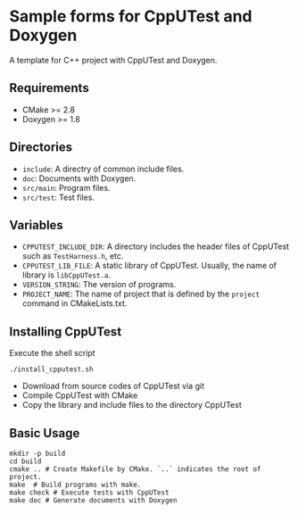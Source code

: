 # Sample forms for CppUTest and Doxygen

A template for C++ project with CppUTest and Doxygen.

## Requirements

- CMake >= 2.8
- Doxygen >= 1.8

## Directories

- `include`: A directry of common include files.
- `doc`: Documents with Doxygen.
- `src/main`: Program files.
- `src/test`: Test files.

## Variables

- `CPPUTEST_INCLUDE_DIR`: A directory includes the header files of CppUTest such as `TestHarness.h`, etc.
- `CPPUTEST_LIB_FILE`: A static library of CppUTest. Usually, the name of library is `libCppUTest.a`.
- `VERSION_STRING`: The version of programs.
- `PROJECT_NAME`: The name of project that is defined by the `project` command in CMakeLists.txt.

## Installing CppUTest

Execute the shell script

```
./install_cpputest.sh
```

- Download from source codes of CppUTest via git
- Compile CppUTest with CMake
- Copy the library and include files to the directory CppUTest

## Basic Usage

```
mkdir -p build
cd build
cmake .. # Create Makefile by CMake. `..` indicates the root of project.
make  # Build programs with make.
make check # Execute tests with CppUTest
make doc # Generate documents with Doxygen
```
